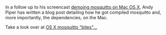 <!--
.. title: Compiling mosquitto on Mac OS X
.. slug: compiling-mosquitto-on-mac-os-x
.. date: 2010-08-08 23:44:52
.. tags: Links
.. category:
.. link:
.. description:
.. type: text
-->

In a follow up to his screencast [demoing mosquitto on Mac OS X], Andy Piper
has written a blog post detailing how he got compiled mosquitto and, more
importantly, the dependencies, on the Mac.

Take a look over at [OS X mosquitto "bites"...]

[demoing mosquitto on Mac OS X]: /blog/2010/08/mosquitto-running-on-mac-os-x/
[OS X mosquitto "bites"...]: http://andypiper.co.uk/2010/08/08/os-x-mosquitto-bites/
